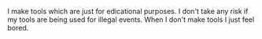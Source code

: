 I make tools which are just for edicational purposes. I don't take any risk if my tools are being used for illegal events. 
When I don't make tools I just feel bored.
